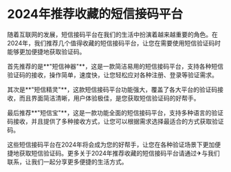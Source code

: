 # 2024年推荐收藏的短信接码平台

随着互联网的发展，短信接码平台在我们的生活中扮演着越来越重要的角色。在2024年，我们推荐几个值得收藏的短信接码平台，让您在需要使用短信验证码时能够更加便捷地获取验证码。

首先推荐的是**"短信神器"**，这是一款简洁易用的短信接码平台，支持各种短信验证码的接收，操作简单，速度快，让您轻松应对各种注册、登录等验证需求。

其次是**"短信精灵"**，这款短信接码平台功能强大，覆盖了各大平台的验证码接收，而且界面简洁清晰，用户体验极佳，是您获取短信验证码的好帮手。

最后推荐**"短信宝"**，这是一款功能全面的短信接码平台，支持多种语言的验证码接收，并且提供了多种接收方式，让您可以根据需求选择最适合的方式获取验证码。

这些短信接码平台在2024年将会成为您的好帮手，让您在各种验证场景下更加便捷地获取短信验证码。更多关于2024年推荐收藏的短信接码平台请通过✈与我们联系，让我们一起分享更多便捷的生活方式。
